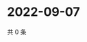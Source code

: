 # 2022-09-07

共 0 条

<!-- BEGIN WEIBO -->
<!-- 最后更新时间 Wed Sep 07 2022 07:18:00 GMT+0800 (China Standard Time) -->

<!-- END WEIBO -->
